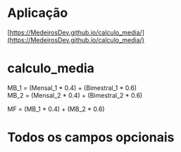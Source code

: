 # Aplicação
[https://MedeirosDev.github.io/calculo_media/](https://MedeirosDev.github.io/calculo_media/)

# calculo_media


MB_1 = (Mensal_1 * 0.4) + (Bimestral_1 * 0.6)  
MB_2 = (Mensal_2 * 0.4) + (Bimestral_2 * 0.6)  

MF = (MB_1 * 0.4) + (MB_2 * 0.6)  


# Todos  os campos opcionais
